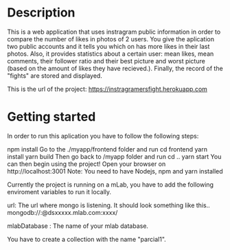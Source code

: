 # Description

This is a web application that uses instragram public information in order to compare the number of likes in photos of 2 users. You give the aplication two public accounts and it tells you which on has more likes in their last photos. Also, it provides statistics about a certain user: mean likes, mean comments, their follower ratio and their best picture and worst picture (based on the amount of likes they have recieved.). Finally, the record of the "fights" are stored and displayed. 

This is the url of the project: https://instragramersfight.herokuapp.com

# Getting started

In order to run this aplication you have to follow the following steps:

npm install Go to the ./myapp/frontend folder and run cd frontend yarn install yarn build
Then go back to /myapp folder and run cd .. yarn start
You can then begin using the project! Open your browser on http://localhost:3001
Note: You need to have Nodejs, npm and yarn installed

Currently the project is running on a mLab, you have to add the following enviroment variables to run it locally. 

url: The url where mongo is listening. It should look something like this..  mongodb://<user>:<pass>@dsxxxxx.mlab.com:xxxx/<dbname> 

mlabDatabase : The name of your mlab database. 

You have to create a collection with the name "parcial1". 







